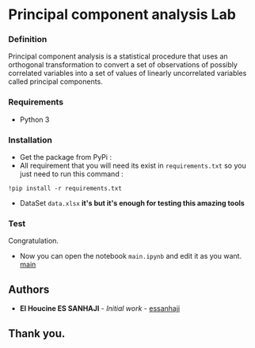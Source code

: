 # Principal component analysis Lab




### Definition
Principal component analysis is a statistical procedure that uses an orthogonal transformation to convert a set of observations of possibly correlated variables into a set of values of linearly uncorrelated variables called principal components.




### Requirements
- Python 3




### Installation
- Get the package from PyPi :
- All requirement that you will need its exist in ``requirements.txt`` so you just need to run this command :
```
!pip install -r requirements.txt
```
- DataSet ``data.xlsx`` **it's but it's enough for testing this amazing tools**



### Test
Congratulation.
- Now you can open the notebook ```main.ipynb``` and edit it as you want.<br/>
[main](main.ipynb)




## Authors
* **El Houcine ES SANHAJI** - *Initial work* - [essanhaji](https://github.com/essanhaji)




## Thank you.
